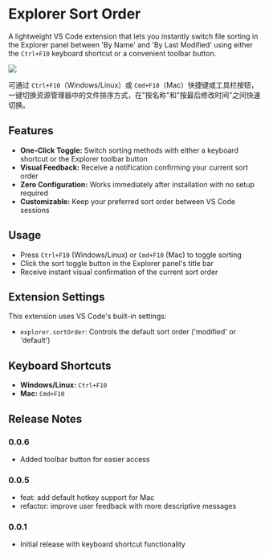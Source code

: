 # Explorer Sort Order

A lightweight VS Code extension that lets you instantly switch file sorting in the Explorer panel between 'By Name' and 'By Last Modified' using either the `Ctrl+F10` keyboard shortcut or a convenient toolbar button.

![](https://img.newzone.top/2025-03-15-12-56-36.png?imageMogr2/format/webp)

可通过 `Ctrl+F10`（Windows/Linux）或 `Cmd+F10`（Mac）快捷键或工具栏按钮，一键切换资源管理器中的文件排序方式，在"按名称"和"按最后修改时间"之间快速切换。

## Features

- **One-Click Toggle:** Switch sorting methods with either a keyboard shortcut or the Explorer toolbar button
- **Visual Feedback:** Receive a notification confirming your current sort order
- **Zero Configuration:** Works immediately after installation with no setup required
- **Customizable:** Keep your preferred sort order between VS Code sessions

## Usage

- Press `Ctrl+F10` (Windows/Linux) or `Cmd+F10` (Mac) to toggle sorting
- Click the sort toggle button in the Explorer panel's title bar
- Receive instant visual confirmation of the current sort order

## Extension Settings

This extension uses VS Code's built-in settings:

- `explorer.sortOrder`: Controls the default sort order ('modified' or 'default')

## Keyboard Shortcuts

- **Windows/Linux:** `Ctrl+F10`
- **Mac:** `Cmd+F10`

## Release Notes

### 0.0.6

- Added toolbar button for easier access

### 0.0.5

- feat: add default hotkey support for Mac
- refactor: improve user feedback with more descriptive messages

### 0.0.1

- Initial release with keyboard shortcut functionality

